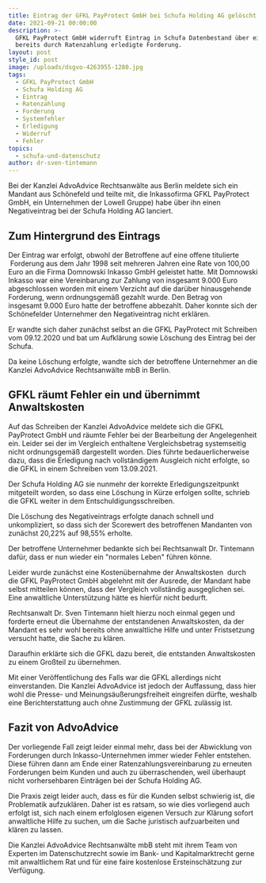```yaml
---
title: Eintrag der GFKL PayProtect GmbH bei Schufa Holding AG gelöscht.
date: 2021-09-21 00:00:00
description: >-
  GFKL PayProtect GmbH widerruft Eintrag in Schufa Datenbestand über eine
  bereits durch Ratenzahlung erledigte Forderung.
layout: post
style_id: post
image: /uploads/dsgvo-4263955-1280.jpg
tags:
  - GFKL PayProtect GmbH
  - Schufa Holding AG
  - Eintrag
  - Ratenzahlung
  - Forderung
  - Systemfehler
  - Erledigung
  - Widerruf
  - Fehler
topics:
  - schufa-und-datenschutz
author: dr-sven-tintemann
---
```

Bei der Kanzlei AdvoAdvice Rechtsanwälte aus Berlin meldete sich ein Mandant aus Schönefeld und teilte mit, die Inkassofirma GFKL PayProtect GmbH, ein Unternehmen der Lowell Gruppe) habe über ihn einen Negativeintrag bei der Schufa Holding AG lanciert.&nbsp;

## Zum Hintergrund des Eintrags

Der Eintrag war erfolgt, obwohl der Betroffene auf eine offene titulierte &nbsp;Forderung aus dem Jahr 1998 seit mehreren Jahren eine Rate von 100,00 Euro an die Firma Domnowski Inkasso GmbH geleistet hatte. Mit Domnowski Inkasso war eine Vereinbarung zur Zahlung von insgesamt 9.000 Euro abgeschlossen worden mit einem Verzicht auf die darüber hinausgehende Forderung, wenn ordnungsgemä&szlig; gezahlt wurde. Den Betrag von insgesamt 9.000 Euro hatte der betroffene abbezahlt. Daher konnte sich der Schönefelder Unternehmer den Negativeintrag nicht erklären.&nbsp;

Er wandte sich daher zunächst selbst an die GFKL PayProtect mit Schreiben vom 09.12.2020 und bat um Aufklärung sowie Löschung des Eintrag bei der Schufa.&nbsp;

Da keine Löschung erfolgte, wandte sich der betroffene Unternehmer an die Kanzlei AdvoAdvice Rechtsanwälte mbB in Berlin.&nbsp;

## GFKL räumt Fehler ein und übernimmt Anwaltskosten

Auf das Schreiben der Kanzlei AdvoAdvice meldete sich die GFKL PayProtect GmbH und räumte Fehler bei der Bearbeitung der Angelegenheit ein. Leider sei der im Vergleich enthaltene Vergleichsbetrag systemseitig nicht ordnungsgemä&szlig; dargestellt worden. Dies führte bedauerlicherweise dazu, dass die Erledigung nach vollständigem Ausgleich nicht erfolgte, so die GFKL in einem Schreiben vom 13.09.2021.&nbsp;

Der Schufa Holding AG sie nunmehr der korrekte Erledigungszeitpunkt mitgeteilt worden, so dass eine Löschung in Kürze erfolgen sollte, schrieb die GFKL weiter in dem Entschuldigungsschreiben.&nbsp;

Die Löschung des Negativeintrags erfolgte danach schnell und unkompliziert, so dass sich der Scorewert des betroffenen Mandanten von zunächst 20,22% auf 98,55% erholte.&nbsp;

Der betroffene Unternehmer bedankte sich bei Rechtsanwalt Dr. Tintemann dafür, dass er nun wieder ein "normales Leben" führen könne.&nbsp;

Leider wurde zunächst eine Kostenübernahme der Anwaltskosten&nbsp; durch die GFKL PayProtect GmbH abgelehnt mit der Ausrede, der Mandant habe selbst mitteilen können, dass der Vergleich vollständig ausgeglichen sei. Eine anwaltliche Unterstützung hätte es hierfür nicht bedurft.&nbsp;

Rechtsanwalt Dr. Sven Tintemann hielt hierzu noch einmal gegen und forderte erneut die Übernahme der entstandenen Anwaltskosten, da der Mandant es sehr wohl bereits ohne anwaltliche Hilfe und unter Fristsetzung versucht hatte, die Sache zu klären.&nbsp;

Daraufhin erklärte sich die GFKL dazu bereit, die entstanden Anwaltskosten zu einem Gro&szlig;teil zu übernehmen.&nbsp;

Mit einer Veröffentlichung des Falls war die GFKL allerdings nicht einverstanden. Die Kanzlei AdvoAdvice ist jedoch der Auffassung, dass hier wohl die Presse- und Meinungsäu&szlig;erungsfreiheit eingreifen dürfte, weshalb eine Berichterstattung auch ohne Zustimmung der GFKL zulässig ist.&nbsp;

## Fazit von AdvoAdvice

Der vorliegende Fall zeigt leider einmal mehr, dass bei der Abwicklung von Forderungen durch Inkasso-Unternehmen immer wieder Fehler entstehen. Diese führen dann am Ende einer Ratenzahlungsvereinbarung zu erneuten Forderungen beim Kunden und auch zu überraschenden, weil überhaupt nicht vorhersehbaren Einträgen bei der Schufa Holding AG.&nbsp;

Die Praxis zeigt leider auch, dass es für die Kunden selbst schwierig ist, die Problematik aufzuklären. Daher ist es ratsam, so wie dies vorliegend auch erfolgt ist, sich nach einem erfolglosen eigenen Versuch zur Klärung sofort anwaltliche Hilfe zu suchen, um die Sache juristisch aufzuarbeiten und klären zu lassen.&nbsp;

Die Kanzlei AdvoAdvice Rechtsanwälte mbB steht mit ihrem Team von Experten im Datenschutzrecht sowie im Bank- und Kapitalmarktrecht gerne mit anwaltlichem Rat und für eine faire kostenlose Ersteinschätzung zur Verfügung.

&nbsp;
